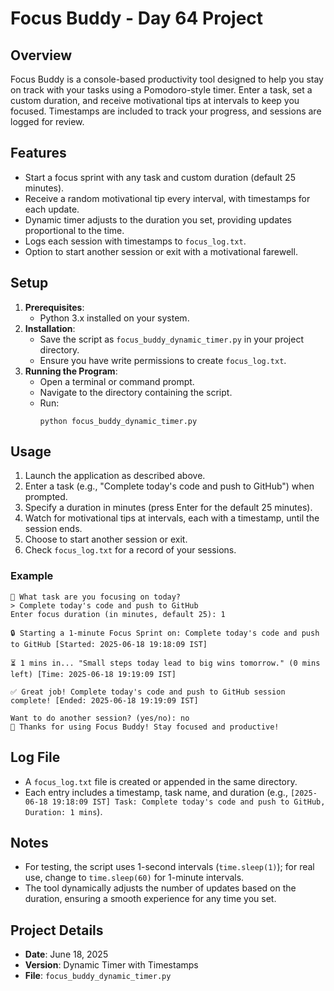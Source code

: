 # Focus Buddy - Day 64 Project

## Overview
Focus Buddy is a console-based productivity tool designed to help you stay on track with your tasks using a Pomodoro-style timer. Enter a task, set a custom duration, and receive motivational tips at intervals to keep you focused. Timestamps are included to track your progress, and sessions are logged for review.

## Features
- Start a focus sprint with any task and custom duration (default 25 minutes).
- Receive a random motivational tip every interval, with timestamps for each update.
- Dynamic timer adjusts to the duration you set, providing updates proportional to the time.
- Logs each session with timestamps to `focus_log.txt`.
- Option to start another session or exit with a motivational farewell.

## Setup
1. **Prerequisites**:
   - Python 3.x installed on your system.
2. **Installation**:
   - Save the script as `focus_buddy_dynamic_timer.py` in your project directory.
   - Ensure you have write permissions to create `focus_log.txt`.
3. **Running the Program**:
   - Open a terminal or command prompt.
   - Navigate to the directory containing the script.
   - Run:
     ```
     python focus_buddy_dynamic_timer.py
     ```

## Usage
1. Launch the application as described above.
2. Enter a task (e.g., "Complete today's code and push to GitHub") when prompted.
3. Specify a duration in minutes (press Enter for the default 25 minutes).
4. Watch for motivational tips at intervals, each with a timestamp, until the session ends.
5. Choose to start another session or exit.
6. Check `focus_log.txt` for a record of your sessions.

### Example
```
🎯 What task are you focusing on today?
> Complete today's code and push to GitHub
Enter focus duration (in minutes, default 25): 1

🔒 Starting a 1-minute Focus Sprint on: Complete today's code and push to GitHub [Started: 2025-06-18 19:18:09 IST]

⏳ 1 mins in... "Small steps today lead to big wins tomorrow." (0 mins left) [Time: 2025-06-18 19:19:09 IST]

✅ Great job! Complete today's code and push to GitHub session complete! [Ended: 2025-06-18 19:19:09 IST]

Want to do another session? (yes/no): no
👋 Thanks for using Focus Buddy! Stay focused and productive!
```

## Log File
- A `focus_log.txt` file is created or appended in the same directory.
- Each entry includes a timestamp, task name, and duration (e.g., `[2025-06-18 19:18:09 IST] Task: Complete today's code and push to GitHub, Duration: 1 mins`).

## Notes
- For testing, the script uses 1-second intervals (`time.sleep(1)`); for real use, change to `time.sleep(60)` for 1-minute intervals.
- The tool dynamically adjusts the number of updates based on the duration, ensuring a smooth experience for any time you set.

## Project Details
- **Date**: June 18, 2025
- **Version**: Dynamic Timer with Timestamps
- **File**: `focus_buddy_dynamic_timer.py`